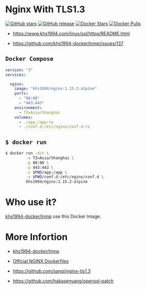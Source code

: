 # Nginx With TLS1.3

[![GitHub stars](https://img.shields.io/github/stars/khs1994-website/tls-1.3.svg?style=social&label=Stars)](https://github.com/khs1994-website/tls-1.3)  [![GitHub release](https://img.shields.io/github/release/khs1994-website/tls-1.3.svg)](https://github.com/khs1994-website/tls-1.3/releases) [![Docker Stars](https://img.shields.io/docker/stars/khs1994/nginx.svg)](https://store.docker.com/community/images/khs1994/nginx/) [![Docker Pulls](https://img.shields.io/docker/pulls/khs1994/nginx.svg)](https://store.docker.com/community/images/khs1994/nginx/)

* https://www.khs1994.com/linux/ssl/https/README.html

* https://github.com/khs1994-docker/lnmp/issues/137

## `Docker Compose`

```yaml
version: "3"
services:

  nginx:
    image: "khs1994/nginx:1.15.2-alpine"
    ports:
      - "80:80"
      - "443:443"  
    environment:
      - TZ=Asia/Shanghai
    volumes:
      - ./app:/app:rw
      - ./conf.d:/etc/nginx/conf.d:ro
```

## `$ docker run`

```bash
$ docker run -dit \
         -e TZ=Asia/Shanghai \
         -p 80:80 \
         -p 443:443 \
         -v $PWD/app:/app \
         -v $PWD/conf.d:/etc/nginx/conf.d \
         khs1994/nginx:1.15.2-alpine
```

# Who use it?

[khs1994-docker/lnmp](https://github.com/khs1994-docker/lnmp) use this Docker Image.

# More Infortion

* [khs1994-docker/lnmp](https://github.com/khs1994-docker/lnmp)

* [Official NGINX Dockerfiles](https://github.com/nginxinc/docker-nginx)

* https://github.com/sanqi/nginx-tls1.3

* https://github.com/hakasenyang/openssl-patch

